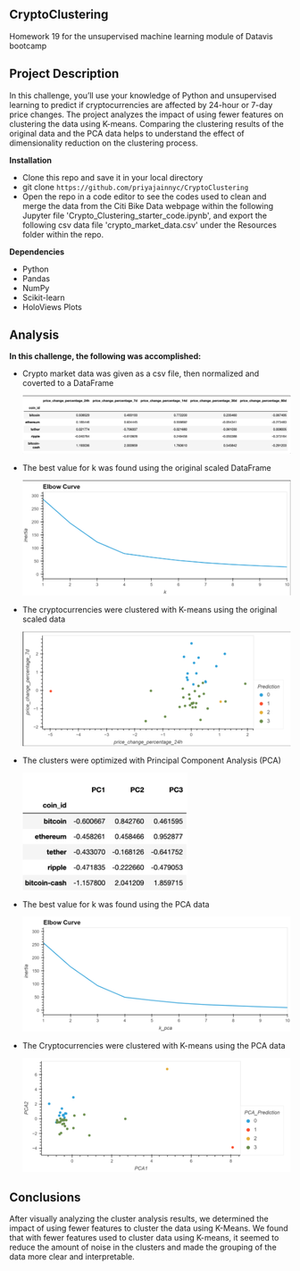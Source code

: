 ## CryptoClustering
Homework 19 for the unsupervised machine learning module of Datavis bootcamp

## Project Description
In this challenge, you’ll use your knowledge of Python and unsupervised learning to predict if cryptocurrencies are affected by 24-hour or 7-day price changes. The project analyzes the impact of using fewer features on clustering the data using K-means. Comparing the clustering results of the original data and the PCA data helps to understand the effect of dimensionality reduction on the clustering process.

**Installation**
- Clone this repo and save it in your local directory
- git clone `https://github.com/priyajainnyc/CryptoClustering`
- Open the repo in a code editor to see the codes used to clean and merge the data from the Citi Bike Data webpage within the following Jupyter file 'Crypto_Clustering_starter_code.ipynb', and export the following csv data file 'crypto_market_data.csv' under the Resources folder within the repo.

**Dependencies**
- Python
- Pandas
- NumPy
- Scikit-learn
- HoloViews Plots

## Analysis
**In this challenge, the following was accomplished:**
* Crypto market data was given as a csv file, then normalized and coverted to a DataFrame
  
  ![scaled_data](https://github.com/priyajainnyc/CryptoClustering/blob/main/Resources/scaled_data.png)
  
* The best value for k was found using the original scaled DataFrame
  
  ![elbow_plot](https://github.com/priyajainnyc/CryptoClustering/blob/main/Resources/elbow_plot.png)
  
* The cryptocurrencies were clustered with K-means using the original scaled data
  
  ![market_scaled_plot](https://github.com/priyajainnyc/CryptoClustering/blob/main/Resources/market_scaled_plot.png)
  
* The clusters were optimized with Principal Component Analysis (PCA)
  
  <img width="295" alt="image" src="https://github.com/priyajainnyc/CryptoClustering/blob/main/Resources/pca_data.png">
  
* The best value for k was found using the PCA data
  
  ![elbow_pca_plot](https://github.com/priyajainnyc/CryptoClustering/blob/main/Resources/elbow_pca_plot.png)
  
* The Cryptocurrencies were clustered with K-means using the PCA data
  
  ![market_pca_plot](https://github.com/priyajainnyc/CryptoClustering/blob/main/Resources/market_pca_plot.png)
  
## Conclusions
After visually analyzing the cluster analysis results, we determined the impact of using fewer features to cluster the data using K-Means. We found that with fewer features used to cluster data using K-means, it seemed to reduce the amount of noise in the clusters and made the grouping of the data more clear and interpretable.
